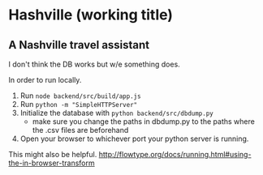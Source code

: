 # Hashville (working title)


## A Nashville travel assistant

I don't think the DB works but w/e something does.

In order to run locally.

1. Run ``` node backend/src/build/app.js ```
2. Run ``` python -m "SimpleHTTPServer" ```
3. Initialize the database with ``` python backend/src/dbdump.py ```
	- make sure you change the paths in dbdump.py to the paths where the .csv files are beforehand
4. Open your browser to whichever port your python server is running.

This might also be helpful.
http://flowtype.org/docs/running.html#using-the-in-browser-transform